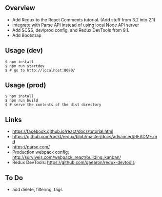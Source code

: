 Overview
--------

 - Add Redux to the React Comments tutorial. (Add stuff from 3.2 into 2.1)
 - Integrate with Parse API instead of using local Node API server
 - Add SCSS, dev/prod config, and Redux DevTools from 9.1.
 - Add Bootstrap

Usage (dev)
-----------

    $ npm install
    $ npm run startdev
    $ # go to http://localhost:8080/

Usage (prod)
------------

    $ npm install
    $ npm run build
    $ # serve the contents of the dist directory

Links
-----
 - https://facebook.github.io/react/docs/tutorial.html
 - https://github.com/rackt/redux/blob/master/docs/advanced/README.md
 - https://parse.com/
 - Production webpack config: http://survivejs.com/webpack_react/building_kanban/
 - Redux DevTools: https://github.com/gaearon/redux-devtools

To Do
-----
 - add delete, filtering, tags
